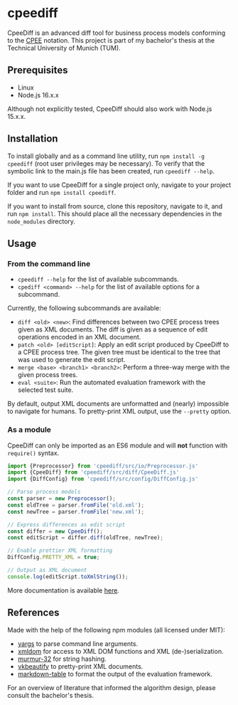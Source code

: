 # cpeediff

CpeeDiff is an advanced diff tool for business process models conforming to the [CPEE](https://cpee.org) notation. This project is part of my bachelor's thesis at the Technical University of Munich (TUM).

## Prerequisites

- Linux
- Node.js 16.x.x

Although not explicitly tested, CpeeDiff should also work with Node.js 15.x.x.
## Installation

To install globally and as a command line utility, run `npm install -g cpeediff` (root user privileges may be necessary). To verify that the symbolic link to the main.js file has been created, run `cpeediff --help`.

If you want to use CpeeDiff for a single project only, navigate to your project folder and run `npm install cpeediff`.

If you want to install from source, clone this repository, navigate to it, and run `npm install`. This should place all the necessary dependencies in the `node_modules` directory.
## Usage

### From the command line

- `cpeediff --help` for the list of available subcommands.
- `cpediff <command> --help` for the list of available options for a subcommand.

Currently, the following subcommands are available:
- `diff <old> <new>`: Find differences between two CPEE process trees given as XML documents. The diff is given as a sequence of edit operations encoded in an XML document.
- `patch <old> [editScript]`: Apply an edit script produced by CpeeDiff to a CPEE process tree. The given tree must be identical to the tree that was used to generate the edit script.
- `merge <base> <branch1> <branch2>`: Perform a three-way merge with the given process trees.
- `eval <suite>`: Run the automated evaluation framework with the selected test suite.

By default, output XML documents are unformatted and (nearly) impossible to navigate for humans. To pretty-print XML output, use the `--pretty` option.
### As a module

CpeeDiff can only be imported as an ES6 module and will **not** function with `require()` syntax.
```javascript
import {Preprocessor} from 'cpeediff/src/io/Preprocessor.js'
import {CpeeDiff} from 'cpeediff/src/diff/CpeeDiff.js'
import {DiffConfig} from 'cpeediff/src/config/DiffConfig.js'

// Parse process models
const parser = new Preprocessor();
const oldTree = parser.fromFile('old.xml');
const newTree = parser.fromFile('new.xml');

// Express differences as edit script
const differ = new CpeeDiff();
const editScript = differ.diff(oldTree, newTree);

// Enable prettier XML formatting
DiffConfig.PRETTY_XML = true;

// Output as XML document
console.log(editScript.toXmlString());
```

More documentation is available [here](https://toemmsche.github.io/cpeediff/).
## References

Made with the help of the following npm modules (all licensed under MIT):

- [yargs](https://www.npmjs.com/package/yargs) to parse command line arguments.
- [xmldom](https://www.npmjs.com/package/@xmldom/xmldom) for access to XML DOM functions and XML (de-)serialization.
- [murmur-32](https://www.npmjs.com/package/murmur-32) for string hashing.
- [vkbeautify](https://www.npmjs.com/package/vkbeautify) to pretty-print XML documents.
- [markdown-table](https://www.npmjs.com/package/markdown-table) to format the output of the evaluation framework.

For an overview of literature that informed the algorithm design, please consult the bachelor's thesis.